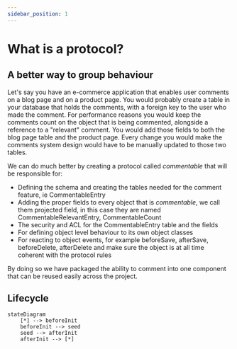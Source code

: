 ```yaml
---
sidebar_position: 1
---
```


# What is a protocol?

## A better way to group behaviour
Let's say you have an e-commerce application that enables user comments on a blog page and on a product page. You would probably create a table in your database that holds the comments, with a foreign key to the user who made the comment. For performance reasons you would keep the comments count on the object that is being commented, alongside a reference to a "relevant" comment. You would add those fields to both the blog page table and the product page. Every change you would make the comments system design would have to be manually updated to those two tables.

We can do much better by creating a protocol called *commentable* that will be responsible for:

- Defining the schema and creating the tables needed for the comment feature, ie CommentableEntry
- Adding the proper fields to every object that is *commentable*, we call them projected field, in this case they are named CommentableRelevantEntry, CommentableCount
- The security and ACL for the CommentableEntry table and the fields 
- For defining object level behaviour to its own object classes
- For reacting to object events, for example beforeSave, afterSave, beforeDelete, afterDelete and make sure the object is at all time coherent with the protocol rules

By doing so we have packaged the ability to comment into one component that can be reused easily across the project.

## Lifecycle
```mermaid
stateDiagram
    [*] --> beforeInit
    beforeInit --> seed
    seed --> afterInit
    afterInit --> [*]
```